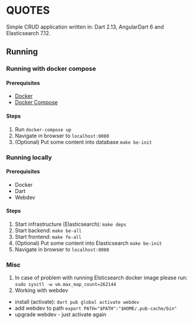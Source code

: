 # QUOTES
Simple CRUD application written in: Dart 2.13, AngularDart 6 and Elasticsearch 7.12.


## Running

### Running with docker compose

#### Prerequisites
- [Docker](https://www.docker.com/)
- [Docker Compose](https://docs.docker.com/compose/)

#### Steps
1. Run `docker-compose up`
2. Navigate in browser to `localhost:8080`
3. (Optional) Put some content into database `make be-init`

### Running locally

#### Prerequisites
- Docker
- Dart
- Webdev

#### Steps
1. Start infrastructure (Elasticsearch): `make deps`
2. Start backend: `make be-all`
3. Start frontend: `make fe-all`
4. (Optional) Put some content into Elasticsearch `make be-init`
5. Navigate in browser to `localhost:8080`


### Misc
1. In case of problem with running Elsticsearch docker image please run: `sudo sysctl -w vm.max_map_count=262144`
2. Working with webdev
- install (activate): `dart pub global activate webdev`
- add webdev to path `export PATH="$PATH":"$HOME/.pub-cache/bin"`
- upgrade webdev - just activate again

